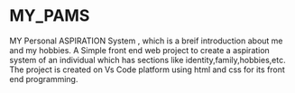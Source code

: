 # MY_PAMS
MY Personal ASPIRATION System , which is a breif introduction about me and my hobbies.
A Simple front end web project to create a aspiration system of an individual which
has sections like identity,family,hobbies,etc. The project is created on Vs Code platform using html and css for its
front end programming.

